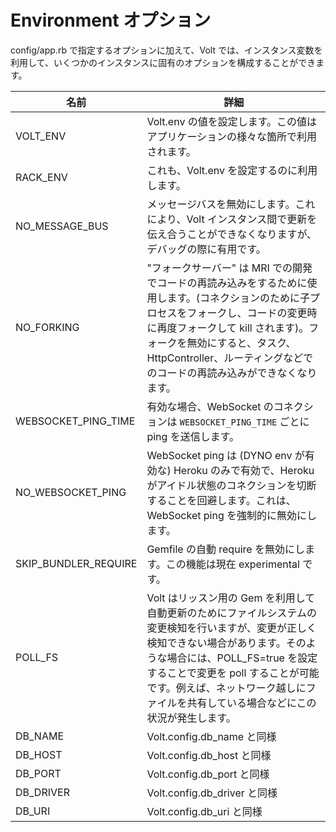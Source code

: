 # Environment オプション

config/app.rb で指定するオプションに加えて、Volt では、インスタンス変数を利用して、いくつかのインスタンスに固有のオプションを構成することができます。

| 名前                   | 詳細                             |
|------------------------|-----------------------------------------|
| VOLT_ENV               | Volt.env の値を設定します。この値はアプリケーションの様々な箇所で利用されます。|
| RACK_ENV               | これも、Volt.env を設定するのに利用します。       |
| NO_MESSAGE_BUS         | メッセージバスを無効にします。これにより、Volt インスタンス間で更新を伝え合うことができなくなりますが、デバッグの際に有用です。 |
| NO_FORKING             | "フォークサーバー" は MRI での開発でコードの再読み込みをするために使用します。(コネクションのために子プロセスをフォークし、コードの変更時に再度フォークして kill されます)。フォークを無効にすると、タスク、HttpController、ルーティングなどでのコードの再読み込みができなくなります。|
| WEBSOCKET_PING_TIME    | 有効な場合、WebSocket のコネクションは ```WEBSOCKET_PING_TIME``` ごとに ping を送信します。|
| NO_WEBSOCKET_PING      | WebSocket ping は (DYNO env が有効な) Heroku のみで有効で、Heroku がアイドル状態のコネクションを切断することを回避します。これは、WebSocket ping を強制的に無効にします。 |
| SKIP_BUNDLER_REQUIRE   | Gemfile の自動 require を無効にします。この機能は現在 experimental です。|
| POLL_FS                | Volt はリッスン用の Gem を利用して自動更新のためにファイルシステムの変更検知を行いますが、変更が正しく検知できない場合があります。そのような場合には、POLL_FS=true を設定することで変更を poll することが可能です。例えば、ネットワーク越しにファイルを共有している場合などにこの状況が発生します。|
| DB_NAME                | Volt.config.db_name と同様            |
| DB_HOST                | Volt.config.db_host と同様            |
| DB_PORT                | Volt.config.db_port と同様            |
| DB_DRIVER              | Volt.config.db_driver と同様          |
| DB_URI                 | Volt.config.db_uri と同様             |

